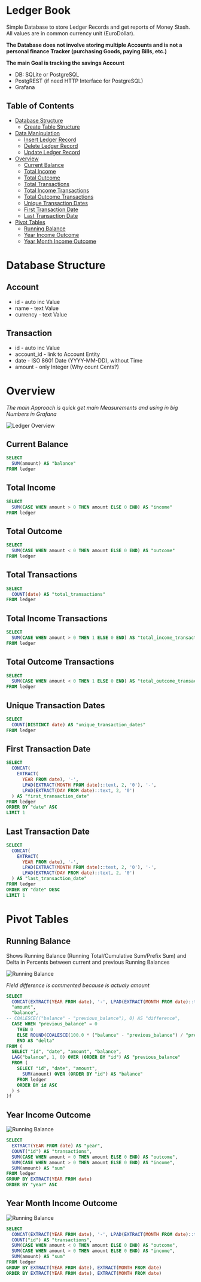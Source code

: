 # Ledger Book
Simple Database to store Ledger Records and get reports of Money Stash. All values are in common currency unit (EuroDollar).

**The Database does not involve storing multiple Accounts and is not a personal finance Tracker (purchasing Goods, paying Bills, etc.)**

**The main Goal is tracking the savings Account**

- DB: SQLite or PostgreSQL
- PostgREST (if need HTTP Interface for PostgreSQL)
- Grafana

##  Table of Contents
- [Database Structure](#database-structure)
  - [Create Table Structure](#create-table-structure)
- [Data Manipulation](#data-manipulation)
  - [Insert Ledger Record](#insert-ledger-record)
  - [Delete Ledger Record](#delete-ledger-record)
  - [Update Ledger Record](#update-ledger-record)
- [Overview](#overview)
  - [Current Balance](#current-balance)
  - [Total Income](#total-income)
  - [Total Outcome](#total-outcome)
  - [Total Transactions](#total-transactions)
  - [Total Income Transactions](#total-income-transactions)
  - [Total Outcome Transactions](#total-outcome-transactions)
  - [Unique Transaction Dates](#unique-transaction-dates)
  - [First Transaction Date](#first-transaction-date)
  - [Last Transaction Date](#last-transaction-date)
- [Pivot Tables](#pivot-tables)
  - [Running Balance](#running-balance)
  - [Year Income Outcome](#year-income-outcome)
  - [Year Month Income Outcome](#year-month-income-outcome)

# Database Structure
## Account
- id - auto inc Value
- name - text Value
- currency - text Value

## Transaction
- id - auto inc Value
- account_id - link to Account Entity
- date - ISO 8601 Date (YYYY-MM-DD), without Time
- amount - only Integer (Why count Сents?)


# Overview

*The main Approach is quick get main Measurements and using in big Numbers in Grafana*

![Ledger Overview](https://github.com/SA-Inc/Ledger-Book/blob/main/img/Ledger%20Overview.png)

## Current Balance
```sql
SELECT
  SUM(amount) AS "balance"
FROM ledger
```

## Total Income
```sql
SELECT
  SUM(CASE WHEN amount > 0 THEN amount ELSE 0 END) AS "income"
FROM ledger
```

## Total Outcome
```sql
SELECT
  SUM(CASE WHEN amount < 0 THEN amount ELSE 0 END) AS "outcome"
FROM ledger
```

## Total Transactions
```sql
SELECT
  COUNT(date) AS "total_transactions"
FROM ledger
```

## Total Income Transactions
```sql
SELECT
  SUM(CASE WHEN amount > 0 THEN 1 ELSE 0 END) AS "total_income_transactions"
FROM ledger
```

## Total Outcome Transactions
```sql
SELECT
  SUM(CASE WHEN amount < 0 THEN 1 ELSE 0 END) AS "total_outcome_transactions"
FROM ledger
```

## Unique Transaction Dates
```sql
SELECT
  COUNT(DISTINCT date) AS "unique_transaction_dates"
FROM ledger
```

## First Transaction Date
```sql
SELECT
  CONCAT(
    EXTRACT(
      YEAR FROM date), '-',
      LPAD(EXTRACT(MONTH FROM date)::text, 2, '0'), '-',
      LPAD(EXTRACT(DAY FROM date)::text, 2, '0')
  ) AS "first_transaction_date"
FROM ledger
ORDER BY "date" ASC
LIMIT 1
```

## Last Transaction Date
```sql
SELECT
  CONCAT(
    EXTRACT(
      YEAR FROM date), '-',
      LPAD(EXTRACT(MONTH FROM date)::text, 2, '0'), '-',
      LPAD(EXTRACT(DAY FROM date)::text, 2, '0')
  ) AS "last_transaction_date"
FROM ledger
ORDER BY "date" DESC
LIMIT 1
```

# Pivot Tables
## Running Balance

Shows Running Balance (Running Total/Cumulative Sum/Prefix Sum) and Delta in Percents between current and previous Running Balances

![Running Balance](https://github.com/SA-Inc/Ledger-Book/blob/main/img/Running%20Balance.png)

*Field difference is commented because is actualy amount*

```sql
SELECT
  CONCAT(EXTRACT(YEAR FROM date), '-', LPAD(EXTRACT(MONTH FROM date)::text, 2, '0'), '-', LPAD(EXTRACT(DAY FROM date)::text, 2, '0')) AS "date",
  "amount",
  "balance",
-- COALESCE(("balance" - "previous_balance"), 0) AS "difference",
  CASE WHEN "previous_balance" = 0
    THEN 0
    ELSE ROUND(COALESCE(100.0 * ("balance" - "previous_balance") / "previous_balance", 0), 2)
    END AS "delta"
FROM (
  SELECT "id", "date", "amount", "balance",
  LAG("balance", 1, 0) OVER (ORDER BY "id") AS "previous_balance"
  FROM (
    SELECT "id", "date", "amount",
      SUM(amount) OVER (ORDER BY "id") AS "balance"
    FROM ledger
    ORDER BY id ASC
  ) s
)f
```

## Year Income Outcome

![Running Balance](https://github.com/SA-Inc/Ledger-Book/blob/main/img/Year%20Income%20Outcome.png)

```sql
SELECT
  EXTRACT(YEAR FROM date) AS "year",
  COUNT("id") AS "transactions",
  SUM(CASE WHEN amount < 0 THEN amount ELSE 0 END) AS "outcome",
  SUM(CASE WHEN amount > 0 THEN amount ELSE 0 END) AS "income",
  SUM(amount) AS "sum"
FROM ledger
GROUP BY EXTRACT(YEAR FROM date)
ORDER BY "year" ASC
```

## Year Month Income Outcome

![Running Balance](https://github.com/SA-Inc/Ledger-Book/blob/main/img/Year%20Month%20Income%20Outcome.png)

```sql
SELECT
  CONCAT(EXTRACT(YEAR FROM date), '-', LPAD(EXTRACT(MONTH FROM date)::text, 2, '0')) AS "date",
  COUNT("id") AS "transactions",
  SUM(CASE WHEN amount < 0 THEN amount ELSE 0 END) AS "outcome",
  SUM(CASE WHEN amount > 0 THEN amount ELSE 0 END) AS "income",
  SUM(amount) AS "sum"
FROM ledger
GROUP BY EXTRACT(YEAR FROM date), EXTRACT(MONTH FROM date)
ORDER BY EXTRACT(YEAR FROM date), EXTRACT(MONTH FROM date)
```
